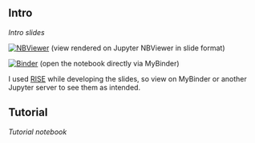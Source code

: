 
## Intro

*Intro slides*

[![NBViewer](https://raw.githubusercontent.com/jupyter/design/master/logos/Badges/nbviewer_badge.svg)](https://nbviewer.jupyter.org/format/slides/github/zmoon92/hu-pbl-workshop-2020/blob/master/python-tutorial/intro.ipynb) (view rendered on Jupyter NBViewer in slide format)

[![Binder](https://mybinder.org/badge_logo.svg)](https://mybinder.org/v2/gh/zmoon92/hu-pbl-workshop-2020/master?filepath=python-tutorial%2Fintro.ipynb) (open the notebook directly via MyBinder)

I used [RISE](https://rise.readthedocs.io/en/stable/) while developing the slides, so view on MyBinder or another Jupyter server to see them as intended.

## Tutorial

*Tutorial notebook*
